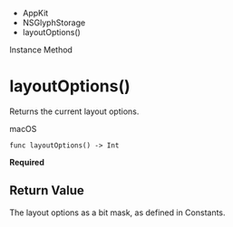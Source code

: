 

- AppKit
- NSGlyphStorage
-  layoutOptions() 

Instance Method

# layoutOptions()

Returns the current layout options.

macOS

``` source
func layoutOptions() -> Int
```

**Required**

## Return Value

The layout options as a bit mask, as defined in Constants.

